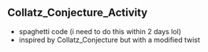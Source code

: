 ## Collatz_Conjecture_Activity

- spaghetti code (i need to do this within 2 days lol)
- inspired by Collatz_Conjecture but with a modified twist
